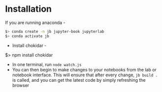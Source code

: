 # Installation

If you are running anaconda - 

```bash
$> conda create -n jb jupyter-book jupyterlab
$> conda activate jb
```

- Install chokidar - 

$> npm install chokidar

* In one terminal, run `node watch.js`
* You can then begin to make changes to your notebooks from the lab or notebook interface.  This will ensure that after every change, `jb build .` is called, and you can get the latest code by
simply refreshing the browser




